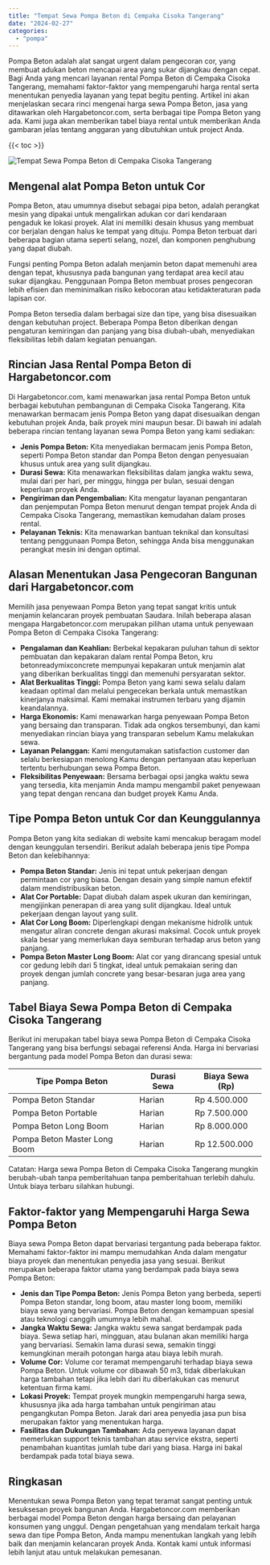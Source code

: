 ```yaml
---
title: "Tempat Sewa Pompa Beton di Cempaka Cisoka Tangerang"
date: "2024-02-27"
categories: 
  - "pompa"
---
```




Pompa Beton adalah alat sangat urgent dalam pengecoran cor, yang membuat adukan beton mencapai area yang sukar dijangkau dengan cepat. Bagi Anda yang mencari layanan rental Pompa Beton di Cempaka Cisoka Tangerang, memahami faktor-faktor yang mempengaruhi harga rental serta menentukan penyedia layanan yang tepat begitu penting. Artikel ini akan menjelaskan secara rinci mengenai harga sewa Pompa Beton, jasa yang ditawarkan oleh Hargabetoncor.com, serta berbagai tipe Pompa Beton yang ada. Kami juga akan memberikan tabel biaya rental untuk memberikan Anda gambaran jelas tentang anggaran yang dibutuhkan untuk project Anda.

{{< toc >}}

![Tempat Sewa Pompa Beton di Cempaka Cisoka Tangerang](https://hargareadymixid.github.io/pompa/concrete-pump%20(25).png)

## Mengenal alat Pompa Beton untuk Cor

Pompa Beton, atau umumnya disebut sebagai pipa beton, adalah perangkat mesin yang dipakai untuk mengalirkan adukan cor dari kendaraan pengaduk ke lokasi proyek. Alat ini memiliki desain khusus yang membuat cor berjalan dengan halus ke tempat yang dituju. Pompa Beton terbuat dari beberapa bagian utama seperti selang, nozel, dan komponen penghubung yang dapat diubah.

Fungsi penting Pompa Beton adalah menjamin beton dapat memenuhi area dengan tepat, khususnya pada bangunan yang terdapat area kecil atau sukar dijangkau. Penggunaan Pompa Beton membuat proses pengecoran lebih efisien dan meminimalkan risiko kebocoran atau ketidakteraturan pada lapisan cor.

Pompa Beton tersedia dalam berbagai size dan tipe, yang bisa disesuaikan dengan kebutuhan project. Beberapa Pompa Beton diberikan dengan pengaturan kemiringan dan panjang yang bisa diubah-ubah, menyediakan fleksibilitas lebih dalam kegiatan penuangan.

## Rincian Jasa Rental Pompa Beton di Hargabetoncor.com

Di Hargabetoncor.com, kami menawarkan jasa rental Pompa Beton untuk berbagai kebutuhan pembangunan di Cempaka Cisoka Tangerang. Kita menawarkan bermacam jenis Pompa Beton yang dapat disesuaikan dengan kebutuhan projek Anda, baik proyek mini maupun besar. Di bawah ini adalah beberapa rincian tentang layanan sewa Pompa Beton yang kami sediakan:

- **Jenis Pompa Beton:** Kita menyediakan bermacam jenis Pompa Beton, seperti Pompa Beton standar dan Pompa Beton dengan penyesuaian khusus untuk area yang sulit dijangkau.
- **Durasi Sewa:** Kita menawarkan fleksibilitas dalam jangka waktu sewa, mulai dari per hari, per minggu, hingga per bulan, sesuai dengan keperluan proyek Anda.
- **Pengiriman dan Pengembalian:** Kita mengatur layanan pengantaran dan penjemputan Pompa Beton menurut dengan tempat projek Anda di Cempaka Cisoka Tangerang, memastikan kemudahan dalam proses rental.
- **Pelayanan Teknis:** Kita menawarkan bantuan teknikal dan konsultasi tentang penggunaan Pompa Beton, sehingga Anda bisa menggunakan perangkat mesin ini dengan optimal.

## Alasan Menentukan Jasa Pengecoran Bangunan dari Hargabetoncor.com

Memilih jasa penyewaan Pompa Beton yang tepat sangat kritis untuk menjamin kelancaran proyek pembuatan Saudara. Inilah beberapa alasan mengapa Hargabetoncor.com merupakan pilihan utama untuk penyewaan Pompa Beton di Cempaka Cisoka Tangerang:

- **Pengalaman dan Keahlian:** Berbekal kepakaran puluhan tahun di sektor pembuatan dan kepakaran dalam rental Pompa Beton, kru betonreadymixconcrete mempunyai kepakaran untuk menjamin alat yang diberikan berkualitas tinggi dan memenuhi persyaratan sektor.
- **Alat Berkualitas Tinggi:** Pompa Beton yang kami sewa selalu dalam keadaan optimal dan melalui pengecekan berkala untuk memastikan kinerjanya maksimal. Kami memakai instrumen terbaru yang dijamin keandalannya.
- **Harga Ekonomis:** Kami menawarkan harga penyewaan Pompa Beton yang bersaing dan transparan. Tidak ada ongkos tersembunyi, dan kami menyediakan rincian biaya yang transparan sebelum Kamu melakukan sewa.
- **Layanan Pelanggan:** Kami mengutamakan satisfaction customer dan selalu berkesiapan menolong Kamu dengan pertanyaan atau keperluan tertentu berhubungan sewa Pompa Beton.
- **Fleksibilitas Penyewaan:** Bersama berbagai opsi jangka waktu sewa yang tersedia, kita menjamin Anda mampu mengambil paket penyewaan yang tepat dengan rencana dan budget proyek Kamu Anda.

## Tipe Pompa Beton untuk Cor dan Keunggulannya

Pompa Beton yang kita sediakan di website kami mencakup beragam model dengan keunggulan tersendiri. Berikut adalah beberapa jenis tipe Pompa Beton dan kelebihannya:

- **Pompa Beton Standar:** Jenis ini tepat untuk pekerjaan dengan permintaan cor yang biasa. Dengan desain yang simple namun efektif dalam mendistribusikan beton.
- **Alat Cor Portable:** Dapat diubah dalam aspek ukuran dan kemiringan, mengijinkan penerapan di area yang sulit dijangkau. Ideal untuk pekerjaan dengan layout yang sulit.
- **Alat Cor Long Boom:** Diperlengkapi dengan mekanisme hidrolik untuk mengatur aliran concrete dengan akurasi maksimal. Cocok untuk proyek skala besar yang memerlukan daya semburan terhadap arus beton yang panjang.
- **Pompa Beton Master Long Boom:** Alat cor yang dirancang spesial untuk cor gedung lebih dari 5 tingkat, ideal untuk pemakaian sering dan proyek dengan jumlah concrete yang besar-besaran juga area yang panjang.

## Tabel Biaya Sewa Pompa Beton di Cempaka Cisoka Tangerang

Berikut ini merupakan tabel biaya sewa Pompa Beton di Cempaka Cisoka Tangerang yang bisa berfungsi sebagai referensi Anda. Harga ini bervariasi bergantung pada model Pompa Beton dan durasi sewa:

| Tipe Pompa Beton | Durasi Sewa | Biaya Sewa (Rp) |
| --- | --- | --- |
| Pompa Beton Standar | Harian | Rp 4.500.000 |
| Pompa Beton Portable | Harian | Rp 7.500.000 |
| Pompa Beton Long Boom | Harian | Rp 8.000.000 |
| Pompa Beton Master Long Boom | Harian | Rp 12.500.000 |

Catatan: Harga sewa Pompa Beton di Cempaka Cisoka Tangerang mungkin berubah-ubah tanpa pemberitahuan tanpa pemberitahuan terlebih dahulu. Untuk biaya terbaru silahkan hubungi.

## Faktor-faktor yang Mempengaruhi Harga Sewa Pompa Beton

Biaya sewa Pompa Beton dapat bervariasi tergantung pada beberapa faktor. Memahami faktor-faktor ini mampu memudahkan Anda dalam mengatur biaya proyek dan menentukan penyedia jasa yang sesuai. Berikut merupakan beberapa faktor utama yang berdampak pada biaya sewa Pompa Beton:

- **Jenis dan Tipe Pompa Beton:** Jenis Pompa Beton yang berbeda, seperti Pompa Beton standar, long boom, atau master long boom, memiliki biaya sewa yang bervariasi. Pompa Beton dengan kemampuan spesial atau teknologi canggih umumnya lebih mahal.
- **Jangka Waktu Sewa:** Jangka waktu sewa sangat berdampak pada biaya. Sewa setiap hari, mingguan, atau bulanan akan memiliki harga yang bervariasi. Semakin lama durasi sewa, semakin tinggi kemungkinan meraih potongan harga atau biaya lebih murah.
- **Volume Cor:** Volume cor teramat mempengaruhi terhadap biaya sewa Pompa Beton. Untuk volume cor dibawah 50 m3, tidak diberlakukan harga tambahan tetapi jika lebih dari itu diberlakukan cas menurut ketentuan firma kami.
- **Lokasi Proyek:** Tempat proyek mungkin mempengaruhi harga sewa, khususnya jika ada harga tambahan untuk pengiriman atau pengangkutan Pompa Beton. Jarak dari area penyedia jasa pun bisa merupakan faktor yang menentukan harga.
- **Fasilitas dan Dukungan Tambahan:** Ada penyewa layanan dapat memerlukan support teknis tambahan atau service ekstra, seperti penambahan kuantitas jumlah tube dari yang biasa. Harga ini bakal berdampak pada total biaya sewa.

## Ringkasan

Menentukan sewa Pompa Beton yang tepat teramat sangat penting untuk kesuksesan proyek bangunan Anda. Hargabetoncor.com memberikan berbagai model Pompa Beton dengan harga bersaing dan pelayanan konsumen yang unggul. Dengan pengetahuan yang mendalam terkait harga sewa dan tipe Pompa Beton, Anda mampu menentukan langkah yang lebih baik dan menjamin kelancaran proyek Anda. Kontak kami untuk informasi lebih lanjut atau untuk melakukan pemesanan.
